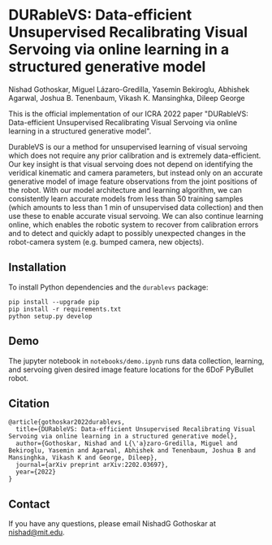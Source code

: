 # DURableVS: Data-efficient Unsupervised Recalibrating Visual Servoing via online learning in a structured generative model

Nishad Gothoskar, Miguel Lázaro-Gredilla, Yasemin Bekiroglu, Abhishek Agarwal, Joshua B. Tenenbaum, Vikash K. Mansinghka, Dileep George

This is the official implementation of our ICRA 2022 paper "DURableVS: Data-efficient Unsupervised Recalibrating Visual Servoing via online learning in a structured generative model".

DurableVS is our a method for unsupervised learning of visual servoing which does not require any prior calibration and is extremely data-efficient. Our key insight is that visual servoing does not depend on identifying the veridical kinematic and camera parameters, but instead only on an accurate generative model of image feature observations from the joint positions of the robot. With our model architecture and learning algorithm, we can consistently learn accurate models from less than 50 training samples (which amounts to less than 1 min of unsupervised data collection) and then use these to enable accurate visual servoing. We can also continue learning online, which enables the robotic system to recover from calibration errors and to detect and quickly adapt to possibly unexpected changes in the robot-camera system (e.g. bumped camera, new objects).


## Installation

To install Python dependencies and the `durablevs` package:

```setup
pip install --upgrade pip
pip install -r requirements.txt
python setup.py develop
```

## Demo

The jupyter notebook in `notebooks/demo.ipynb` runs data collection, learning, and servoing given desired image feature locations for the 6DoF PyBullet robot.


## Citation

```
@article{gothoskar2022durablevs,
  title={DURableVS: Data-efficient Unsupervised Recalibrating Visual Servoing via online learning in a structured generative model},
  author={Gothoskar, Nishad and L{\'a}zaro-Gredilla, Miguel and Bekiroglu, Yasemin and Agarwal, Abhishek and Tenenbaum, Joshua B and Mansinghka, Vikash K and George, Dileep},
  journal={arXiv preprint arXiv:2202.03697},
  year={2022}
}
```

## Contact

If you have any questions, please email NishadG Gothoskar at nishad@mit.edu.
